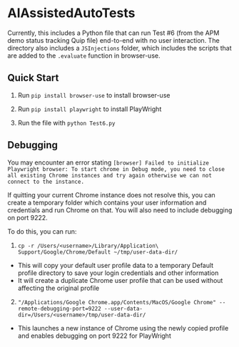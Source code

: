 # AIAssistedAutoTests
Currently, this includes a Python file that can run Test #6 (from the APM demo status tracking Quip file) end-to-end with no user interaction. The directory also includes a `JSInjections` folder, which includes the scripts that are added to the `.evaluate` function in browser-use.

## Quick Start
1. Run `pip install browser-use` to install browser-use

2. Run `pip install playwright` to install PlayWright

3. Run the file with `python Test6.py`

## Debugging

You may encounter an error stating `[browser] Failed to initialize Playwright browser: To start chrome in Debug mode, you need to close all existing Chrome instances and try again otherwise we can not connect to the instance.`

If quitting your current Chrome instance does not resolve this, you can create a temporary folder which contains your user information and credentials and run Chrome on that. You will also need to include debugging on port 9222.

To do this, you can run:
1. `cp -r /Users/<username>/Library/Application\ Support/Google/Chrome/Default ~/tmp/user-data-dir/`
- This will copy your default user profile data to a temporary Default profile directory to save your login credentials and other information
- It will create a duplicate Chrome user profile that can be used without affecting the original profile
2. `"/Applications/Google Chrome.app/Contents/MacOS/Google Chrome" --remote-debugging-port=9222 --user-data-dir=/Users/<username>/tmp/user-data-dir/`
- This launches a new instance of Chrome using the newly copied profile and enables debugging on port 9222 for PlayWright
